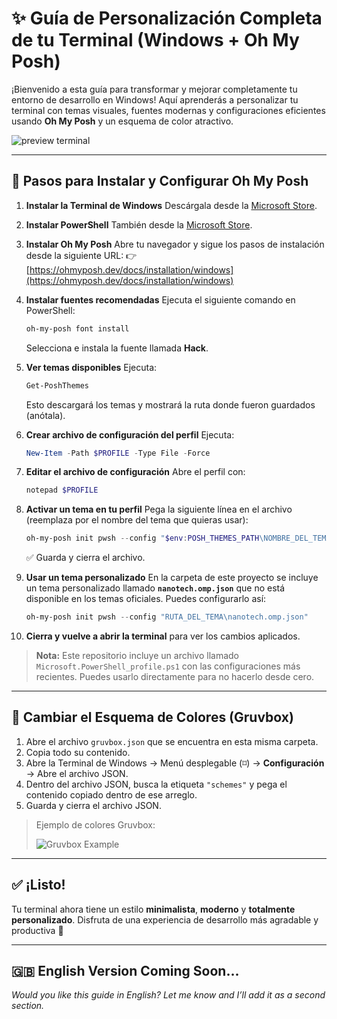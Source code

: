 # ✨ Guía de Personalización Completa de tu Terminal (Windows + Oh My Posh)

¡Bienvenido a esta guía para transformar y mejorar completamente tu entorno de desarrollo en Windows!
Aquí aprenderás a personalizar tu terminal con temas visuales, fuentes modernas y configuraciones eficientes usando **Oh My Posh** y un esquema de color atractivo.

![preview terminal](https://ohmyposh.dev/img/posh-preview.gif)

---

## 🧩 Pasos para Instalar y Configurar Oh My Posh

1. **Instalar la Terminal de Windows**
   Descárgala desde la [Microsoft Store](https://aka.ms/terminal).

2. **Instalar PowerShell**
   También desde la [Microsoft Store](https://aka.ms/powershell).

3. **Instalar Oh My Posh**
   Abre tu navegador y sigue los pasos de instalación desde la siguiente URL:
   👉 [https://ohmyposh.dev/docs/installation/windows](https://ohmyposh.dev/docs/installation/windows)

4. **Instalar fuentes recomendadas**
   Ejecuta el siguiente comando en PowerShell:

   ```powershell
   oh-my-posh font install
   ```

   Selecciona e instala la fuente llamada **Hack**.

5. **Ver temas disponibles**
   Ejecuta:

   ```powershell
   Get-PoshThemes
   ```

   Esto descargará los temas y mostrará la ruta donde fueron guardados (anótala).

6. **Crear archivo de configuración del perfil**
   Ejecuta:

   ```powershell
   New-Item -Path $PROFILE -Type File -Force
   ```

7. **Editar el archivo de configuración**
   Abre el perfil con:

   ```powershell
   notepad $PROFILE
   ```

8. **Activar un tema en tu perfil**
   Pega la siguiente línea en el archivo (reemplaza por el nombre del tema que quieras usar):

   ```powershell
   oh-my-posh init pwsh --config "$env:POSH_THEMES_PATH\NOMBRE_DEL_TEMA.omp.json"
   ```

   ✅ Guarda y cierra el archivo.

9. **Usar un tema personalizado**
   En la carpeta de este proyecto se incluye un tema personalizado llamado **`nanotech.omp.json`** que no está disponible en los temas oficiales. Puedes configurarlo así:

   ```powershell
   oh-my-posh init pwsh --config "RUTA_DEL_TEMA\nanotech.omp.json"
   ```

10. **Cierra y vuelve a abrir la terminal** para ver los cambios aplicados.

> **Nota:** Este repositorio incluye un archivo llamado `Microsoft.PowerShell_profile.ps1` con las configuraciones más recientes. Puedes usarlo directamente para no hacerlo desde cero.

---

## 🎨 Cambiar el Esquema de Colores (Gruvbox)

1. Abre el archivo `gruvbox.json` que se encuentra en esta misma carpeta.
2. Copia todo su contenido.
3. Abre la Terminal de Windows → Menú desplegable (⌑) → **Configuración** → Abre el archivo JSON.
4. Dentro del archivo JSON, busca la etiqueta `"schemes"` y pega el contenido copiado dentro de ese arreglo.
5. Guarda y cierra el archivo JSON.

> Ejemplo de colores Gruvbox:
>
> ![Gruvbox Example]([https://raw.githubusercontent.com/morhetz/gruvbox/master/screenshot.png](https://i.imgur.com/wa666xg.png))

---

## ✅ ¡Listo!

Tu terminal ahora tiene un estilo **minimalista**, **moderno** y **totalmente personalizado**.
Disfruta de una experiencia de desarrollo más agradable y productiva 🚀

---

## 🇬🇧 English Version Coming Soon...

*Would you like this guide in English? Let me know and I’ll add it as a second section.*
